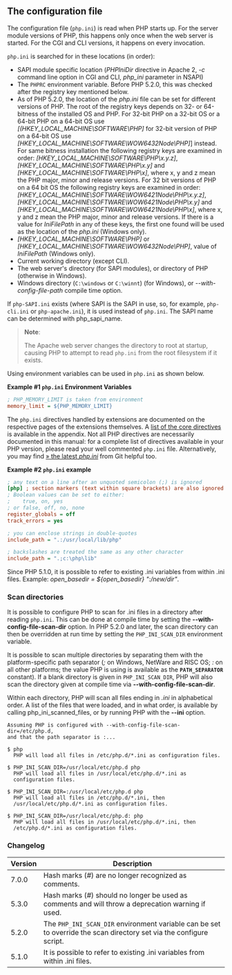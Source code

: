 The configuration file
----------------------

The configuration file (`php.ini`) is read when PHP starts up. For the
server module versions of PHP, this happens only once when the web
server is started. For the CGI and CLI versions, it happens on every
invocation.

`php.ini` is searched for in these locations (in order):

-   <span class="simpara"> SAPI module specific location (*PHPIniDir*
    directive in Apache 2, *-c* command line option in CGI and CLI,
    *php\_ini* parameter in NSAPI) </span>
-   <span class="simpara"> The `PHPRC` environment variable. Before PHP
    5.2.0, this was checked after the registry key mentioned below.
    </span>
-   <span class="simpara"> As of PHP 5.2.0, the location of the
    *php.ini* file can be set for different versions of PHP. The root of
    the registry keys depends on 32- or 64-bitness of the installed OS
    and PHP. For 32-bit PHP on a 32-bit OS or a 64-bit PHP on a 64-bit
    OS use *\[(HKEY\_LOCAL\_MACHINE\\SOFTWARE\\PHP\]* for 32-bit version
    of PHP on a 64-bit OS use
    *\[HKEY\_LOCAL\_MACHINE\\SOFTWARE\\WOW6432Node\\PHP\]*\] instead.
    For same bitness installation the following registry keys are
    examined in order: *\[HKEY\_LOCAL\_MACHINE\\SOFTWARE\\PHP\\x.y.z\]*,
    *\[HKEY\_LOCAL\_MACHINE\\SOFTWARE\\PHP\\x.y\]* and
    *\[HKEY\_LOCAL\_MACHINE\\SOFTWARE\\PHP\\x\]*, where x, y and z mean
    the PHP major, minor and release versions. For 32 bit versions of
    PHP on a 64 bit OS the following registry keys are examined in
    order:
    *\[HKEY\_LOCAL\_MACHINE\\SOFTWARE\\WOW6421Node\\PHP\\x.y.z\]*,
    *\[HKEY\_LOCAL\_MACHINE\\SOFTWARE\\WOW6421Node\\PHP\\x.y\]* and
    *\[HKEY\_LOCAL\_MACHINE\\SOFTWARE\\WOW6421Node\\PHP\\x\]*, where x,
    y and z mean the PHP major, minor and release versions. If there is
    a value for *IniFilePath* in any of these keys, the first one found
    will be used as the location of the *php.ini* (Windows only).
    </span>
-   <span class="simpara"> *\[HKEY\_LOCAL\_MACHINE\\SOFTWARE\\PHP\]* or
    *\[HKEY\_LOCAL\_MACHINE\\SOFTWARE\\WOW6432Node\\PHP\]*, value of
    *IniFilePath* (Windows only). </span>
-   <span class="simpara"> Current working directory (except CLI).
    </span>
-   <span class="simpara"> The web server's directory (for SAPI
    modules), or directory of PHP (otherwise in Windows). </span>
-   <span class="simpara"> Windows directory (`C:\windows` or
    `C:\winnt`) (for Windows), or *--with-config-file-path* compile time
    option. </span>

If `php-SAPI.ini` exists (where SAPI is the SAPI in use, so, for
example, `php-cli.ini` or `php-apache.ini`), it is used instead of
`php.ini`. The SAPI name can be determined with <span
class="function">php\_sapi\_name</span>.

> **Note**:
>
> The Apache web server changes the directory to root at startup,
> causing PHP to attempt to read `php.ini` from the root filesystem if
> it exists.

Using environment variables can be used in `php.ini` as shown below.

**Example \#1 `php.ini` Environment Variables**

``` ini
; PHP_MEMORY_LIMIT is taken from environment
memory_limit = ${PHP_MEMORY_LIMIT}
```

The `php.ini` directives handled by extensions are documented on the
respective pages of the extensions themselves. A
<a href="/ini.html" class="link">list of the core directives</a> is
available in the appendix. Not all PHP directives are necessarily
documented in this manual: for a complete list of directives available
in your PHP version, please read your well commented `php.ini` file.
Alternatively, you may find
<a href="https://git.php.net/?p=php-src.git;a=blob;f=php.ini-production;hb=HEAD" class="link external">» the latest <var class="filename">php.ini</var></a>
from Git helpful too.

**Example \#2 `php.ini` example**

``` ini
; any text on a line after an unquoted semicolon (;) is ignored
[php] ; section markers (text within square brackets) are also ignored
; Boolean values can be set to either:
;    true, on, yes
; or false, off, no, none
register_globals = off
track_errors = yes

; you can enclose strings in double-quotes
include_path = ".:/usr/local/lib/php"

; backslashes are treated the same as any other character
include_path = ".;c:\php\lib"
```

Since PHP 5.1.0, it is possible to refer to existing .ini variables from
within .ini files. Example: *open\_basedir = ${open\_basedir}
":/new/dir"*.

### Scan directories

It is possible to configure PHP to scan for .ini files in a directory
after reading `php.ini`. This can be done at compile time by setting the
**--with-config-file-scan-dir** option. In PHP 5.2.0 and later, the scan
directory can then be overridden at run time by setting the
`PHP_INI_SCAN_DIR` environment variable.

It is possible to scan multiple directories by separating them with the
platform-specific path separator (*;* on Windows, NetWare and RISC OS;
*:* on all other platforms; the value PHP is using is available as the
**`PATH_SEPARATOR`** constant). If a blank directory is given in
`PHP_INI_SCAN_DIR`, PHP will also scan the directory given at compile
time via **--with-config-file-scan-dir**.

Within each directory, PHP will scan all files ending in *.ini* in
alphabetical order. A list of the files that were loaded, and in what
order, is available by calling <span
class="function">php\_ini\_scanned\_files</span>, or by running PHP with
the **--ini** option.

    Assuming PHP is configured with --with-config-file-scan-dir=/etc/php.d,
    and that the path separator is :...

    $ php
      PHP will load all files in /etc/php.d/*.ini as configuration files.

    $ PHP_INI_SCAN_DIR=/usr/local/etc/php.d php
      PHP will load all files in /usr/local/etc/php.d/*.ini as
      configuration files.

    $ PHP_INI_SCAN_DIR=:/usr/local/etc/php.d php
      PHP will load all files in /etc/php.d/*.ini, then
      /usr/local/etc/php.d/*.ini as configuration files.

    $ PHP_INI_SCAN_DIR=/usr/local/etc/php.d: php
      PHP will load all files in /usr/local/etc/php.d/*.ini, then
      /etc/php.d/*.ini as configuration files.

### Changelog

| Version | Description                                                                                                         |
|---------|---------------------------------------------------------------------------------------------------------------------|
| 7.0.0   | Hash marks (*\#*) are no longer recognized as comments.                                                             |
| 5.3.0   | Hash marks (*\#*) should no longer be used as comments and will throw a deprecation warning if used.                |
| 5.2.0   | The `PHP_INI_SCAN_DIR` environment variable can be set to override the scan directory set via the configure script. |
| 5.1.0   | It is possible to refer to existing .ini variables from within .ini files.                                          |

